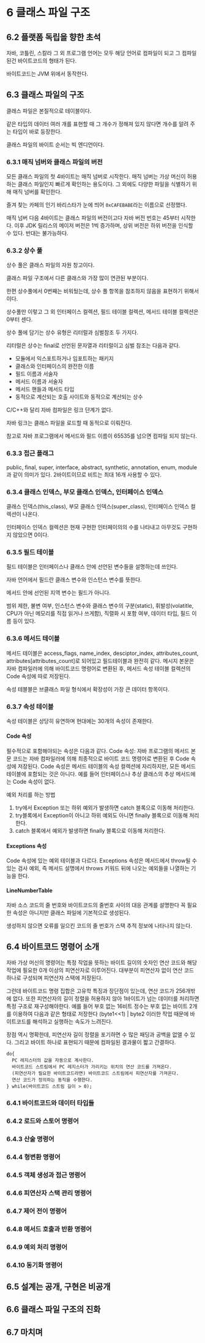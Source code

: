# 6 클래스 파일 구조

## 6.2 플랫폼 독립을 향한 초석

자바, 코틀린, 스칼라 그 외 프로그램 언어는 모두 해당 언어로 컴파일이 되고 그 컴파일된건 바이트코드의 형태가 된다.

바이트코드는 JVM 위에서 동작한다.

## 6.3 클래스 파일의 구조

클래스 파일은 본질적으로 테이블이다.

같은 타입의 데이터 여러 개를 표현할 때 그 개수가 정해져 있지 않다면 개수를 알려 주는 타입이 바로 등장한다.

클래스 파일의 바이트 순서는 빅 엔디언이다.

### 6.3.1 매직 넘버와 클래스 파일의 버전

모든 클래스 파일의 첫 4바이트는 매직 넘버로 시작한다.
매직 넘버는 가상 머신이 허용하는 클래스 파일인지 빠르게 확인하는 용도이다.
그 외에도 다양한 파일을 식별하기 위해 매직 넘버를 확인한다.

즐겨 찾는 카페의 인기 바리스타가 눈에 띄어 `0xCAFEBABE`라는 이름으로 선정했다.

매직 넘버 다음 4바이트는 클래스 파일의 버전이고다 자바 버전 번호는 45부터 시작한다.
이후 JDK 릴리스의 메이저 버전은 1씩 증가하며, 상위 버전은 하위 버전을 인식할 수 있다.
반대는 불가능하다.

### 6.3.2 상수 풀

상수 풀은 클래스 파일의 자원 창고이다.

클래스 파일 구조에서 다른 클래스와 가장 많이 연관된 부분이다.

한편 상수풀에서 0번째는 비워뒀는데, 상수 풀 항목을 참조하지 않음을 표현하기 위해서이다.

상수풀만 이렇고 그 외 인터페이스 컬렉션, 필드 테이블 컬렉션, 메서드 테이블 컬렉션은 0부터 센다.

상수 풀에 담기는 상수 유형은 리터럴과 심벌참조 두 가지다.

리터럴은 상수는 final로 선언된 문자열과 리터럴이고 심벌 참조는 다음과 같다.

- 모듈에서 익스포트하거나 임포트하는 패키지
- 클래스와 인터페이스의 완전한 이름
- 필드 이름과 서술자
- 메서드 이름과 서술자
- 메서드 핸들과 메서드 타입
- 동적으로 계산되는 호출 사이트와 동적으로 계산되는 상수

C/C++와 달리 자바 컴파일은 링크 단계가 없다.

자바 링크는 클래스 파일을 로드할 때 동적으로 이뤄진다.

참고로 자바 프로그램에서 메서드와 필드 이름이 65535를 넘으면 컴파일 되지 않는다.

### 6.3.3 접근 플래그

public, final, super, interface, abstract, synthetic, annotation, enum, module과 같이 의미가 있다.
2바이트이므로 비트는 최대 16개 사용할 수 있다.

### 6.3.4 클래스 인덱스, 부모 클래스 인덱스, 인터페이스 인덱스

클래스 인덱스(this_class), 부모 클래스 인덱스(super_class), 인터페이스 인덱스 컬렉션이 나온다.

인터페이스 인덱스 컬렉션은 현재 구현한 인터페이의의 수를 나타내고 아무것도 구현하지 않았으면 0이다.

### 6.3.5 필드 테이블

필드 테이블은 인터페이스나 클래스 안에 선언된 변수들을 설명하는데 쓰인다.

자바 언어에서 필드란 클래스 변수와 인스턴스 변수를 뜻한다.

메서드 안에 선언된 지역 변수는 필드가 아니다.

범위 제한, 불변 여부, 인스턴스 변수와 클래스 변수의 구분(static), 휘발성(volatitle, CPU가 아닌 메모리를 직접 읽거나 쓰게함), 직렬화 시 포함 여부, 데이터 타입, 필드 이름 등이 있다.

### 6.3.6 메서드 테이블

메서드 테이블은 access_flags, name_index, desciptor_index, attributes_count, attributes[attributes_count]로 되어있고
필드테이블과 완전히 같다.
메시지 본문은 자바 컴파일러에 의해 바이트코드 명령어로 변환된 후, 메서드 속성 테이블 컬렉션의 Code 속성에 따로 저장된다.

속성 테블블은 브클래스 파일 형식에서 확장성이 가장 큰 데이터 항목이다.

### 6.3.7 속성 테이블

속성 테이블은 상당히 유연하며 현대에는 30개의 속성이 존재한다.

#### Code 속성

필수적으로 포함해야되는 속성은 다음과 같다.
Code 속성: 자바 프로그램의 메서드 본문 코드는 자바 컴파일러에 의해 최종적으로 바이트 코드 명령어로 변환된 후 Code 속성에 저장된다.
Code 속성은 메서드 테이블의 속성 컬렉션에 자리하지만, 모든 메서드 테이블에 포함되는 것은 아니다.
예를 들어 인터페이스나 추상 클래스의 추상 메서드에는 Code 속성이 없다.

예외 처리를 하는 방법

1. try에서 Exception 또는 하위 예외가 발생하면 catch 블록으로 이동해 처리한다.
2. try블록에서 Exception이 아니고 하위 예외도 아니면 finally 블록으로 이동해 처리한다.
3. catch 블록에서 예외가 발생하면 finally 블록으로 이동해 처리한다.

#### Exceptions 속성

Code 속성에 있는 예외 테이블과 다르다. Exceptions 속성은 메서드에서 throw될 수 있는 검사 예외, 즉 메서드 설명에서 throws 키워드 뒤에 나오는 예외들을 나열하는 기능을 한다.

#### LineNumberTable

자바 소스 코드의 줄 번호와 바이트코드의 줄번호 사이의 대응 관계를 설명한다 꼭 필요한 속성은 아니지만 클래스 파일에 기본적으로 생성된다.

생성하지 않으면 오류를 일으킨 코드의 줄 번호가 스택 추적 정보에 나타나지 않는다.

## 6.4 바이트코드 명령어 소개

자바 가상 머신의 명령어는 특정 작업을 뜻하는 바이트 길이의 숫자인 연산 코드와 해당 작업에 필요한 0개 이상의 피연산자로 이루어진다.
대부분이 피연산자 없이 연산 코드 하나로 구성되며 피연산자 스택에 저장된다.

그런데 바이트코드 명령 집합은 고유학 특징과 장단점이 있는데, 연산 코드가 256개밖에 없다.
또한 피연산자의 길이 정렬을 허용하지 않아 1바이트가 넘는 데이터를 처리하면 특정 구조로 재구성해야한다. 예를 들어 부호 없는 16비트 정수는 부호 없는 바이트 2개를 이용하여 다음과 같은 형태로 저장한다
(byte1<<1) | byte2
이러한 작업 때문에 바이트코드를 해석하고 실행하는 속도가 느려진다.

장점 역시 명확한데, 피연산자 길이 정렬을 포기하면 수 많은 패딩과 공백을 없앨 수 있다.
그리고 바이트 하나로 표현되기 때문에 컴파일된 결과물이 짧고 간결하다.

```
do{
  PC 레지스터의 값을 자동으로 계사한다.
  바이트코드 스트림에서 PC 레지스터가 가리키는 위치의 연산 코드를 가져온다.
  (피연산자가 필요한 바이트코드라면) 바이트코드 스트림에서 피연산자를 가져온다.
  연산 코드가 정의하는 동직을 수행한다.
} while(바이트코드 스트림 길이 > 0);
```

### 6.4.1 바이트코드와 데이터 타입들

### 6.4.2 로드와 스토어 명령어

### 6.4.3 산술 명령어

### 6.4.4 형변환 명령어

### 6.4.5 객체 생성과 접근 명령어

### 6.4.6 피연산자 스택 관리 명령어

### 6.4.7 제어 전이 명령어

### 6.4.8 메서드 호출과 반환 명령어

### 6.4.9 예외 처리 명령어

### 6.4.10 동기화 명령어

## 6.5 설계는 공개, 구현은 비공개

## 6.6 클래스 파일 구조의 진화

## 6.7 마치며
